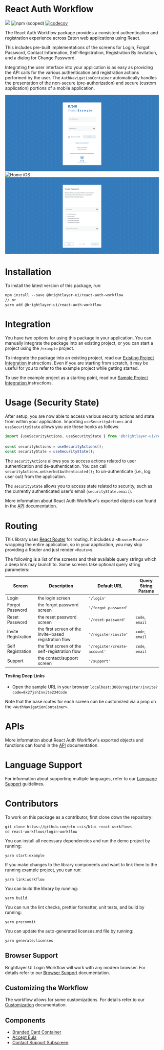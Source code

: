 # React Auth Workflow

[![](https://img.shields.io/circleci/project/github/etn-ccis/blui-react-workflows/master.svg?style=flat)](https://circleci.com/gh/etn-ccis/blui-react-workflows/tree/master) ![npm (scoped)](https://img.shields.io/npm/v/@brightlayer-ui/react-auth-workflow) [![codecov](https://codecov.io/gh/etn-ccis/blui-react-workflows/branch/master/graph/badge.svg?token=H18T75WBFS)](https://codecov.io/gh/etn-ccis/blui-react-workflows)

The React Auth Workflow package provides a consistent authentication and registration experience across Eaton web applications using React. 

This includes pre-built implementations of the screens for Login, Forgot Password, Contact Information, Self-Registration, Registration By Invitation, and a dialog for Change Password.

Integrating the user interface into your application is as easy as providing the API calls for the various authentication and registration actions performed by the user. The `AuthNavigationContainer` automatically handles the presentation of the non-secure (pre-authorization) and secure (custom application) portions of a mobile application. 

![Login iOS](https://raw.githubusercontent.com/etn-ccis/blui-react-workflows/master/login-workflow/media/login.png) ![Home iOS](https://raw.githubusercontent.com/etn-ccis/blui-react-workflows/master/login-workflow/media/home.png) ![Password iOS](https://raw.githubusercontent.com/etn-ccis/blui-react-workflows/master/login-workflow/media/password.png)


# Installation
To install the latest version of this package, run:
```shell
npm install --save @brightlayer-ui/react-auth-workflow
// or
yarn add @brightlayer-ui/react-auth-workflow
```

# Integration
You have two options for using this package in your application. You can manually integrate the package into an existing project, or you can start a project using the `/example` project. 

To integrate the package into an existing project, read our [Existing Project Integration ](https://github.com/etn-ccis/blui-react-workflows/tree/master/login-workflow/docs/existing-project-integration.md) instructions. Even if you are starting from scratch, it may be useful for you to refer to the example project while getting started.

To use the example project as a starting point, read our [Sample Project Integration ](https://github.com/etn-ccis/blui-react-workflows/tree/master/login-workflow/docs/sample-project-integration.md) instructions.


# Usage (Security State)

After setup, you are now able to access various security actions and state from within your application. Importing `useSecurityActions` and `useSecurityState` allows you use these hooks as follows:

```ts
import {useSecurityActions, useSecurityState } from '@brightlayer-ui/react-auth-workflow';

const securityActions = useSecurityActions();
const securityState = useSecurityState();
```

The `securityActions` allows you to access actions related to user authentication and de-authentication. You can call `securityActions.onUserNotAuthenticated();` to un-authenticate (i.e., log user out) from the application.

The `securityState` allows you to access state related to security, such as the currently authenticated user's email (`securityState.email`).

More information about React Auth Workflow's exported objects can found in the [API](https://github.com/etn-ccis/blui-react-workflows/tree/master/login-workflow/docs/API.md) documentation.


# Routing
This library uses [React Router](https://reactrouter.com/) for routing. It includes a `<BrowserRouter>` wrapping the entire application, so in your application, you may skip providing a Router and just render `<Route>`s.

The following is a list of the screens and their available query strings which a deep link may launch to. Some screens take optional query string parameters:

| Screen              | Description                                            | Default URL                  | Query String Params |
| ------------------- | ------------------------------------------------------ | ---------------------------- | ------------------- |
| Login               | the login screen                                       | `'/login'`                   |                     |
| Forgot Password     | the forgot password screen                             | `'/forgot-password'`         |                     |
| Reset Password      | the reset password screen                              | `'/reset-password'`          | `code`, `email`     |
| Invite Registration | the first screen of the invite-based registration flow | `'/register/invite'`         | `code`, `email`     |
| Self Registration   | the first screen of the self-registration flow         | `'/register/create-account'` | `code`, `email`     |
| Support             | the contact/support screen                             | `'/support'`                 |                     |

#### Testing Deep Links

- Open the sample URL in your browser `localhost:3000/register/invite?code=8k27jshInvite234Code`

Note that the base routes for each screen can be customized via a prop on the `<AuthNavigationContainer>`.

# APIs
More information about React Auth Workflow's exported objects and functions can found in the [API](https://github.com/etn-ccis/blui-react-workflows/tree/master/login-workflow/docs/API.md) documentation.

# Language Support
For information about supporting multiple languages, refer to our [Language Support](https://github.com/etn-ccis/blui-react-workflows/tree/master/login-workflow/docs/language-support.md) guidelines.

# Contributors

To work on this package as a contributor, first clone down the repository:
```shell
git clone https://github.com/etn-ccis/blui-react-workflows
cd react-workflows/login-workflow
```

You can install all necessary dependencies and run the demo project by running:
```shell
yarn start:example
```

If you make changes to the library components and want to link them to the running example project, you can run:
```shell
yarn link:workflow
```

You can build the library by running:
```shell
yarn build
```

You can run the lint checks, prettier formatter, unit tests, and build by running:
```shell
yarn precommit
```

You can update the auto-generated licenses.md file by running:
```shell
yarn generate:licenses
```

## Browser Support

Brightlayer UI Login Workflow will work with any modern browser. For details refer to our [Browser Support](https://brightlayer-ui.github.io/development/frameworks-web/react#browser-support) documentation.

## Customizing the Workflow

The workflow allows for some customizations. For details refer to our [Customization](https://github.com/etn-ccis/blui-react-workflows/blob/master/login-workflow/docs/customization.md) documentation.

## Components

- [Branded Card Container](`https://github.com/etn-ccis/blui-react-workflows/blob/master/login-workflow/docs/BrandedCardContainer.md`)
- [Accept Eula](`https://github.com/etn-ccis/blui-react-workflows/blob/master/login-workflow/docs/AcceptEula.md`)
- [Contact Support Subscreen](`https://github.com/etn-ccis/blui-react-workflows/blob/master/login-workflow/docs/ContactSupportSubscreen.md`)
